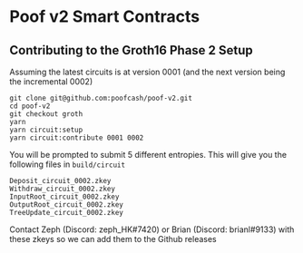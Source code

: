 # Poof v2 Smart Contracts

## Contributing to the Groth16 Phase 2 Setup
Assuming the latest circuits is at version 0001 (and the next version being the incremental 0002)
```
git clone git@github.com:poofcash/poof-v2.git
cd poof-v2
git checkout groth
yarn
yarn circuit:setup
yarn circuit:contribute 0001 0002
```

You will be prompted to submit 5 different entropies. This will give you the following files in `build/circuit`

```
Deposit_circuit_0002.zkey
Withdraw_circuit_0002.zkey
InputRoot_circuit_0002.zkey
OutputRoot_circuit_0002.zkey
TreeUpdate_circuit_0002.zkey
```

Contact Zeph (Discord: zeph_HK#7420) or Brian (Discord: brianl#9133) with these zkeys so we can add them to the Github releases